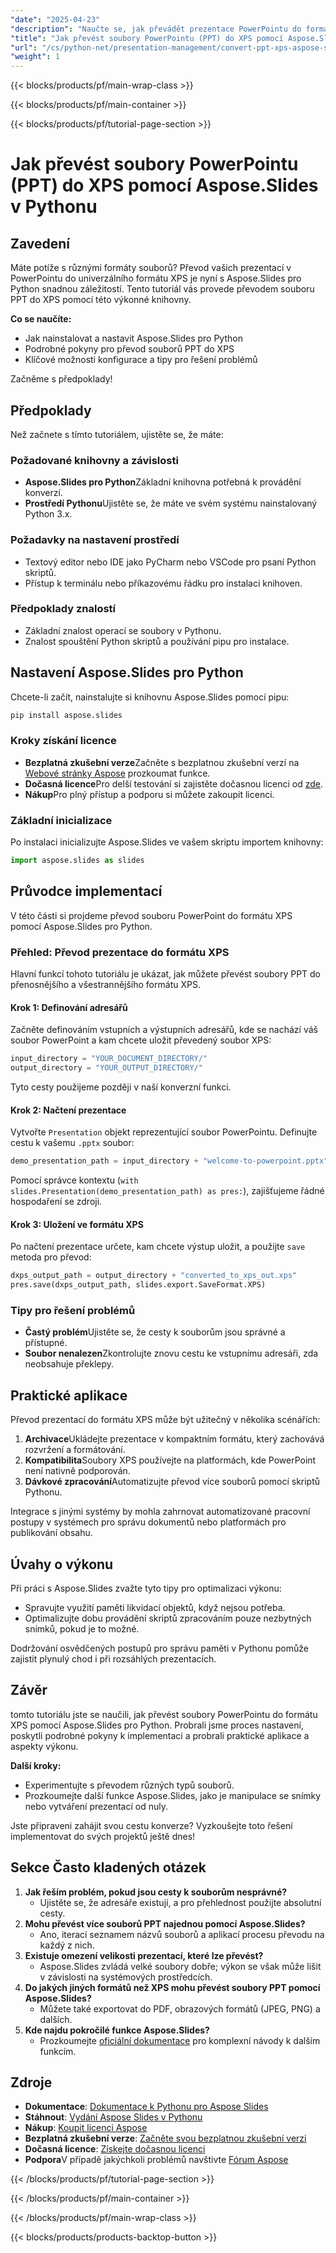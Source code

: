 ```yaml
---
"date": "2025-04-23"
"description": "Naučte se, jak převádět prezentace PowerPointu do formátu XPS pomocí knihovny Aspose.Slides v Pythonu. Tento tutoriál poskytuje podrobné pokyny a tipy pro efektivní převod."
"title": "Jak převést soubory PowerPointu (PPT) do XPS pomocí Aspose.Slides v Pythonu"
"url": "/cs/python-net/presentation-management/convert-ppt-xps-aspose-slides-python/"
"weight": 1
---
```


{{< blocks/products/pf/main-wrap-class >}}

{{< blocks/products/pf/main-container >}}

{{< blocks/products/pf/tutorial-page-section >}}
# Jak převést soubory PowerPointu (PPT) do XPS pomocí Aspose.Slides v Pythonu

## Zavedení

Máte potíže s různými formáty souborů? Převod vašich prezentací v PowerPointu do univerzálního formátu XPS je nyní s Aspose.Slides pro Python snadnou záležitostí. Tento tutoriál vás provede převodem souboru PPT do XPS pomocí této výkonné knihovny.

**Co se naučíte:**
- Jak nainstalovat a nastavit Aspose.Slides pro Python
- Podrobné pokyny pro převod souborů PPT do XPS
- Klíčové možnosti konfigurace a tipy pro řešení problémů

Začněme s předpoklady!

## Předpoklady

Než začnete s tímto tutoriálem, ujistěte se, že máte:

### Požadované knihovny a závislosti
- **Aspose.Slides pro Python**Základní knihovna potřebná k provádění konverzí.
- **Prostředí Pythonu**Ujistěte se, že máte ve svém systému nainstalovaný Python 3.x.

### Požadavky na nastavení prostředí
- Textový editor nebo IDE jako PyCharm nebo VSCode pro psaní Python skriptů.
- Přístup k terminálu nebo příkazovému řádku pro instalaci knihoven.

### Předpoklady znalostí
- Základní znalost operací se soubory v Pythonu.
- Znalost spouštění Python skriptů a používání pipu pro instalace.

## Nastavení Aspose.Slides pro Python

Chcete-li začít, nainstalujte si knihovnu Aspose.Slides pomocí pipu:

```bash
pip install aspose.slides
```

### Kroky získání licence
- **Bezplatná zkušební verze**Začněte s bezplatnou zkušební verzí na [Webové stránky Aspose](https://purchase.aspose.com/buy) prozkoumat funkce.
- **Dočasná licence**Pro delší testování si zajistěte dočasnou licenci od [zde](https://purchase.aspose.com/temporary-license/).
- **Nákup**Pro plný přístup a podporu si můžete zakoupit licenci.

### Základní inicializace
Po instalaci inicializujte Aspose.Slides ve vašem skriptu importem knihovny:

```python
import aspose.slides as slides
```

## Průvodce implementací

V této části si projdeme převod souboru PowerPoint do formátu XPS pomocí Aspose.Slides pro Python.

### Přehled: Převod prezentace do formátu XPS

Hlavní funkcí tohoto tutoriálu je ukázat, jak můžete převést soubory PPT do přenosnějšího a všestrannějšího formátu XPS.

#### Krok 1: Definování adresářů
Začněte definováním vstupních a výstupních adresářů, kde se nachází váš soubor PowerPoint a kam chcete uložit převedený soubor XPS:

```python
input_directory = "YOUR_DOCUMENT_DIRECTORY/"
output_directory = "YOUR_OUTPUT_DIRECTORY/"
```

Tyto cesty použijeme později v naší konverzní funkci.

#### Krok 2: Načtení prezentace
Vytvořte `Presentation` objekt reprezentující soubor PowerPointu. Definujte cestu k vašemu `.pptx` soubor:

```python
demo_presentation_path = input_directory + "welcome-to-powerpoint.pptx"
```

Pomocí správce kontextu (`with slides.Presentation(demo_presentation_path) as pres:`), zajišťujeme řádné hospodaření se zdroji.

#### Krok 3: Uložení ve formátu XPS
Po načtení prezentace určete, kam chcete výstup uložit, a použijte `save` metoda pro převod:

```python
dxps_output_path = output_directory + "converted_to_xps_out.xps"
pres.save(dxps_output_path, slides.export.SaveFormat.XPS)
```

### Tipy pro řešení problémů
- **Častý problém**Ujistěte se, že cesty k souborům jsou správné a přístupné.
- **Soubor nenalezen**Zkontrolujte znovu cestu ke vstupnímu adresáři, zda neobsahuje překlepy.

## Praktické aplikace
Převod prezentací do formátu XPS může být užitečný v několika scénářích:
1. **Archivace**Ukládejte prezentace v kompaktním formátu, který zachovává rozvržení a formátování.
2. **Kompatibilita**Soubory XPS používejte na platformách, kde PowerPoint není nativně podporován.
3. **Dávkové zpracování**Automatizujte převod více souborů pomocí skriptů Pythonu.

Integrace s jinými systémy by mohla zahrnovat automatizované pracovní postupy v systémech pro správu dokumentů nebo platformách pro publikování obsahu.

## Úvahy o výkonu
Při práci s Aspose.Slides zvažte tyto tipy pro optimalizaci výkonu:
- Spravujte využití paměti likvidací objektů, když nejsou potřeba.
- Optimalizujte dobu provádění skriptů zpracováním pouze nezbytných snímků, pokud je to možné.

Dodržování osvědčených postupů pro správu paměti v Pythonu pomůže zajistit plynulý chod i při rozsáhlých prezentacích.

## Závěr
tomto tutoriálu jste se naučili, jak převést soubory PowerPointu do formátu XPS pomocí Aspose.Slides pro Python. Probrali jsme proces nastavení, poskytli podrobné pokyny k implementaci a probrali praktické aplikace a aspekty výkonu.

**Další kroky:**
- Experimentujte s převodem různých typů souborů.
- Prozkoumejte další funkce Aspose.Slides, jako je manipulace se snímky nebo vytváření prezentací od nuly.

Jste připraveni zahájit svou cestu konverze? Vyzkoušejte toto řešení implementovat do svých projektů ještě dnes!

## Sekce Často kladených otázek
1. **Jak řeším problém, pokud jsou cesty k souborům nesprávné?**
   - Ujistěte se, že adresáře existují, a pro přehlednost použijte absolutní cesty.
2. **Mohu převést více souborů PPT najednou pomocí Aspose.Slides?**
   - Ano, iterací seznamem názvů souborů a aplikací procesu převodu na každý z nich.
3. **Existuje omezení velikosti prezentací, které lze převést?**
   - Aspose.Slides zvládá velké soubory dobře; výkon se však může lišit v závislosti na systémových prostředcích.
4. **Do jakých jiných formátů než XPS mohu převést soubory PPT pomocí Aspose.Slides?**
   - Můžete také exportovat do PDF, obrazových formátů (JPEG, PNG) a dalších.
5. **Kde najdu pokročilé funkce Aspose.Slides?**
   - Prozkoumejte [oficiální dokumentace](https://reference.aspose.com/slides/python-net/) pro komplexní návody k dalším funkcím.

## Zdroje
- **Dokumentace**: [Dokumentace k Pythonu pro Aspose Slides](https://reference.aspose.com/slides/python-net/)
- **Stáhnout**: [Vydání Aspose Slides v Pythonu](https://releases.aspose.com/slides/python-net/)
- **Nákup**: [Koupit licenci Aspose](https://purchase.aspose.com/buy)
- **Bezplatná zkušební verze**: [Začněte svou bezplatnou zkušební verzi](https://releases.aspose.com/slides/python-net/)
- **Dočasná licence**: [Získejte dočasnou licenci](https://purchase.aspose.com/temporary-license/)
- **Podpora**V případě jakýchkoli problémů navštivte [Fórum Aspose](https://forum.aspose.com/c/slides/11)

{{< /blocks/products/pf/tutorial-page-section >}}

{{< /blocks/products/pf/main-container >}}

{{< /blocks/products/pf/main-wrap-class >}}

{{< blocks/products/products-backtop-button >}}